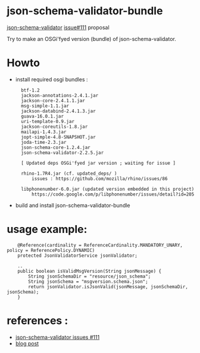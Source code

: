 json-schema-validator-bundle
============================

[json-schema-validator](https://github.com/fge/json-schema-validator) [issue#111](https://github.com/fge/json-schema-validator/issues/111) proposal

Try to make an OSGi'fyed version (bundle) of json-schema-validator.

Howto
=====

* install required osgi bundles :

        btf-1.2
        jackson-annotations-2.4.1.jar
        jackson-core-2.4.1.1.jar
        msg-simple-1.1.jar
        jackson-databind-2.4.1.3.jar
        guava-16.0.1.jar
        uri-template-0.9.jar
        jackson-coreutils-1.8.jar
        mailapi-1.4.3.jar
        jopt-simple-4.8-SNAPSHOT.jar
        joda-time-2.3.jar
        json-schema-core-1.2.4.jar
        json-schema-validator-2.2.5.jar

        [ Updated deps OSGi'fyed jar version ; waiting for issue ] 

        rhino-1.7R4.jar (cf. updated_deps/ )
            issues : https://github.com/mozilla/rhino/issues/86 

        libphonenumber-6.0.jar (updated version embedded in this project)
            https://code.google.com/p/libphonenumber/issues/detail?id=205 

* build and install json-schema-validator-bundle


usage example:
==============
```
    @Reference(cardinality = ReferenceCardinality.MANDATORY_UNARY, policy = ReferencePolicy.DYNAMIC)
    protected JsonValidatorService jsonValidator;
    
    ..
    public boolean isValidMsgVersion(String jsonMessage) {
        String jsonSchemaDir = "resource/json_schema";
        String jsonSchema = "msgversion.schema.json";
        return jsonValidator.isJsonValid(jsonMessage, jsonSchemaDir, jsonSchema);
    }
```

references :
============
* [json-schema-validator issues #111](https://github.com/fge/json-schema-validator/issues/111)
* [blog post](http://curiositedevie.blogspot.fr/2014/08/use-json-schema-validator-as-osgi-bundle.html)
